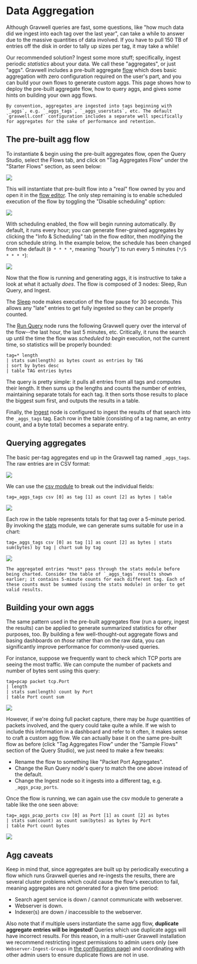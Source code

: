 # Data Aggregation

Although Gravwell queries are fast, some questions, like "how much data did we ingest into each tag over the last year", can take a while to answer due to the massive quantities of data involved. If you have to pull 150 TB of entries off the disk in order to tally up sizes per tag, it may take a while!

Our recommended solution? Ingest some more stuff; specifically, ingest periodic *statistics* about your data. We call these "aggregates", or just "aggs". Gravwell includes a pre-built aggregate [flow](/flows/flows) which does basic aggregation with zero configuration required on the user's part, and you can build your own flows to generate custom aggs. This page shows how to deploy the pre-built aggregate flow, how to query aggs, and gives some hints on building your own agg flows.

```{note}
By convention, aggregates are ingested into tags beginning with `_aggs`, e.g. `_aggs_tags`, `_aggs_userstats`, etc. The default `gravwell.conf` configuration includes a separate well specifically for aggregates for the sake of performance and retention.
```

## The pre-built agg flow

To instantiate & begin using the pre-built aggregates flow, open the Query Studio, select the Flows tab, and click on "Tag Aggregates Flow" under the "Starter Flows" section, as seen below:

![](tag-agg-flow.png)

This will instantiate that pre-built flow into a "real" flow owned by you and open it in the [flow editor](/flows/editor). The only step remaining is to enable scheduled execution of the flow by toggling the "Disable scheduling" option:

![](disable-scheduling.png)

With scheduling enabled, the flow will begin running automatically. By default, it runs every hour; you can generate finer-grained aggregates by clicking the "Info & Scheduling" tab in the flow editor, then modifying the cron schedule string. In the example below, the schedule has been changed from the default (`0 * * * *`, meaning "hourly") to run every 5 minutes (`*/5 * * * *`):

![](agg-schedule.png)

Now that the flow is running and generating aggs, it is instructive to take a look at what it actually *does*. The flow is composed of 3 nodes: Sleep, Run Query, and Ingest.

The [Sleep](/flows/nodes/sleep) node makes execution of the flow pause for 30 seconds. This allows any "late" entries to get fully ingested so they can be properly counted.

The [Run Query](/flows/nodes/runquery) node runs the following Gravwell query over the interval of the flow--the last hour, the last 5 minutes, etc. Critically, it runs the search up until the time the flow was *scheduled to begin* execution, not the current time, so statistics will be properly bounded:

```gravwell
tag=* length
| stats sum(length) as bytes count as entries by TAG 
| sort by bytes desc 
| table TAG entries bytes
```

The query is pretty simple: it pulls all entries from all tags and computes their length. It then sums up the lengths and counts the number of entries, maintaining separate totals for each tag. It then sorts those results to place the biggest sum first, and outputs the results in a table.

Finally, the [Ingest](/flows/nodes/ingest) node is configured to ingest the results of that search into the `_aggs_tags` tag. Each row in the table (consisting of a tag name, an entry count, and a byte total) becomes a separate entry.

## Querying aggregates

The basic per-tag aggregates end up in the Gravwell tag named `_aggs_tags`. The raw entries are in CSV format:

![](aggs-raw.png)

We can use the [csv module](/search/csv/csv) to break out the individual fields:

```gravwell
tag=_aggs_tags csv [0] as tag [1] as count [2] as bytes | table
```

![](aggs-table.png)

Each row in the table represents totals for that tag over a 5-minute period. By invoking the [stats](/search/stats/stats) module, we can generate sums suitable for use in a chart:

```gravwell
tag=_aggs_tags csv [0] as tag [1] as count [2] as bytes | stats sum(bytes) by tag | chart sum by tag
```

![](aggs-chart.png)

```{note}
The aggregated entries *must* pass through the stats module before being charted. Consider the table of `_aggs_tags` results shown earlier; it contains 5-minute counts for each different tag. Each of these counts must be summed (using the stats module) in order to get valid results.
```

## Building your own aggs

The same pattern used in the pre-built aggregates flow (run a query, ingest the results) can be applied to generate summarized statistics for other purposes, too. By building a few well-thought-out aggregate flows and basing dashboards on *those* rather than on the raw data, you can significantly improve performance for commonly-used queries.

For instance, suppose we frequently want to check which TCP ports are seeing the most traffic. We can compute the number of packets and number of bytes sent using this query:

```gravwell
tag=pcap packet tcp.Port 
| length 
| stats sum(length) count by Port 
| table Port count sum
```

![](port-table.png)

However, if we're doing full packet capture, there may be *huge* quantities of packets involved, and the query could take quite a while. If we wish to include this information in a dashboard and refer to it often, it makes sense to craft a custom agg flow. We can actually base it on the same pre-built flow as before (click "Tag Aggregates Flow" under the "Sample Flows" section of the Query Studio), we just need to make a few tweaks:

* Rename the flow to something like "Packet Port Aggregates".
* Change the Run Query node's query to match the one above instead of the default.
* Change the Ingest node so it ingests into a different tag, e.g. `_aggs_pcap_ports`.

Once the flow is running, we can again use the csv module to generate a table like the one seen above:

```gravwell
tag=_aggs_pcap_ports csv [0] as Port [1] as count [2] as bytes 
| stats sum(count) as count sum(bytes) as bytes by Port 
| table Port count bytes
```

![](port-agg-table.png)

## Agg caveats

Keep in mind that, since aggregates are built up by periodically executing a flow which runs Gravwell queries and re-ingests the results, there are several cluster problems which could cause the flow's execution to fail, meaning aggregates are not generated for a given time period:

* Search agent service is down / cannot communicate with webserver.
* Webserver is down.
* Indexer(s) are down / inaccessible to the webserver.

Also note that if multiple users instantiate the same agg flow, **duplicate aggregate entries will be ingested!** Queries which use duplicate aggs will have incorrect results. For this reason, in a multi-user Gravwell installation we recommend restricting ingest permissions to admin users only (see `Webserver-Ingest-Groups` in [the configuration page](/configuration/parameters)) and coordinating with other admin users to ensure duplicate flows are not in use.
